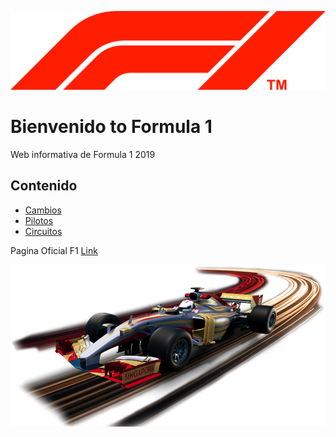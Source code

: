 ![F1 logo](./1920px-F1.svg.png)

# Bienvenido to Formula 1

Web informativa de Formula 1 2019

## Contenido

* [Cambios](./cambios.md)
* [Pilotos](./pilotos.md)
* [Circuitos](./calendario.md)

Pagina Oficial F1 
[Link](https://www.formula1.com/)

![F1](./Coche-F1.png)
